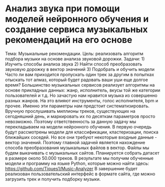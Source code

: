 # Анализ звука при помощи моделей нейронного обучения и создание сервиса музыкальных рекомендаций на его основе
Тема: Музыкальные рекомендации.
Цель: реализовать алгоритм подбора музыки на основе анализа звуковой дорожки.
Задачи: 1) Изучить способы анализа звука
2) Найти способ преобразовать звуковую дорожку в вектор значений
3) Подобрать и обучить модели
Часто ли вам приходится пропускать один трек за другим в попытках отыскать тот алмаз, который будет радовать ваши уши еще долгое время? Большинство музыкальных сервисов реализует алгоритмы на основе прикладных данных: жанр, исполнитель, вкусы той же категории пользователей и т.д.
Но зачастую нам нравится музыка из совершенно разных жанров. На это влияют инструменты, голос исполнителя, bpm и прочее. Именно эти параметры нам предстоит систематизировать.
Вручную прослушивать миллионы треков, существующих на сегодняшний день, и маркировать их по десяткам параметров просто невозможно. Поэтому ответственность за данную задачу мы перекладываем на модели нейронного обучения.
В первую очередь будут рассмотрены модели для классификации, кластеризации, поиска ближайших соседей.
Но все они требуют некоторые входные данные - вектор значений. Поэтому главной задачей является нахождение способа преобразования музыкальных файлов в вектор.
Файлы мы будем выкачивать с музыкальных сайтов. Планируется собрать датасет в размере около 50.000 треков.
В результате мы получим обученные модели и программу на языке Python, которые можно найти здесь: https://github.com/Tiques1/Music-Analyzer
В завершение будет реализован пользовательский интерфейс в формате сайта, где можно загрузить трек и получить подборку музыки.
